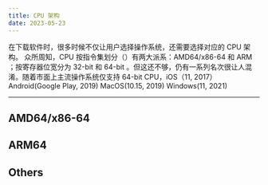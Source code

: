 ```yaml
---
title: CPU 架构
date: 2023-05-23
---
```


在下载软件时，很多时候不仅让用户选择操作系统，还需要选择对应的 CPU 架构。
众所周知，CPU 按指令集划分（）有两大派系：AMD64/x86-64 和 ARM ；按寄存器位宽分为 32-bit 和 64-bit 。但这还不够，仍有一系列名次很让人混淆。随着市面上主流操作系统仅支持 64-bit CPU，iOS（11, 2017） Android(Google Play, 2019) MacOS(10.15, 2019) Windows(11, 2021)

---

## AMD64/x86-64

## ARM64

## Others


[^1]: https://askubuntu.com/questions/54296/difference-between-the-i386-download-and-the-amd64
[^2]: https://en.wikipedia.org/wiki/X86-64
